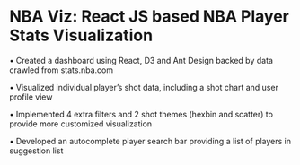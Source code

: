 # NBA Viz: React JS based NBA Player Stats Visualization	

•	Created a dashboard using React, D3 and Ant Design backed by data crawled from stats.nba.com 

•	Visualized individual player’s shot data, including a shot chart and user profile view

•	Implemented 4 extra filters and 2 shot themes (hexbin and scatter) to provide more customized visualization

•	Developed an autocomplete player search bar providing a list of players in suggestion list
